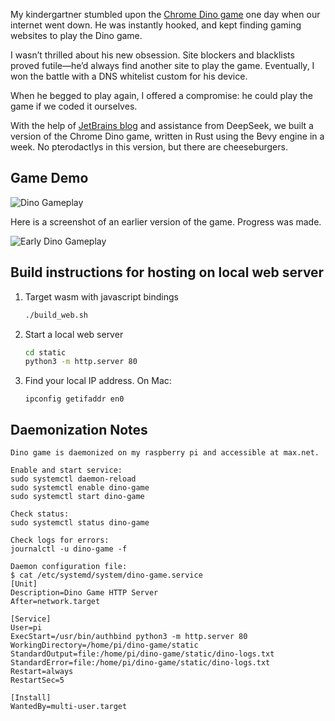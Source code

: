 My kindergartner stumbled upon the [Chrome Dino game](https://en.wikipedia.org/wiki/Dinosaur_Game) one day when our internet went down. He was instantly hooked, and kept finding gaming websites to play the Dino game. 

I wasn’t thrilled about his new obsession. Site blockers and blacklists proved futile—he’d always find another site to play the game. Eventually, I won the battle with a DNS whitelist custom for his device.

When he begged to play again, I offered a compromise: he could play the game if we coded it ourselves.

With the help of [JetBrains blog](https://blog.jetbrains.com/rust/2025/02/04/first-steps-in-game-development-with-rust-and-bevy/) and assistance from DeepSeek, we built a version of the Chrome Dino game, written in Rust using the Bevy engine in a week. No pterodactlys in this version, but there are cheeseburgers.
## Game Demo

![Dino Gameplay](images/dino-game.gif)

Here is a screenshot of an earlier version of the game. Progress was made.

![Early Dino Gameplay](images/Screenshot.png)
## Build instructions for hosting on local web server
1. Target wasm with javascript bindings
    ```bash
    ./build_web.sh
    ```
2. Start a local web server
   ```bash
   cd static
   python3 -m http.server 80
   ```
3. Find your local IP address. On Mac:
   ```
   ipconfig getifaddr en0
   ```

## Daemonization Notes
```text
Dino game is daemonized on my raspberry pi and accessible at max.net.

Enable and start service:
sudo systemctl daemon-reload
sudo systemctl enable dino-game
sudo systemctl start dino-game

Check status:
sudo systemctl status dino-game

Check logs for errors:
journalctl -u dino-game -f

Daemon configuration file:
$ cat /etc/systemd/system/dino-game.service
[Unit]
Description=Dino Game HTTP Server
After=network.target

[Service]
User=pi
ExecStart=/usr/bin/authbind python3 -m http.server 80
WorkingDirectory=/home/pi/dino-game/static
StandardOutput=file:/home/pi/dino-game/static/dino-logs.txt
StandardError=file:/home/pi/dino-game/static/dino-logs.txt
Restart=always
RestartSec=5

[Install]
WantedBy=multi-user.target
```
